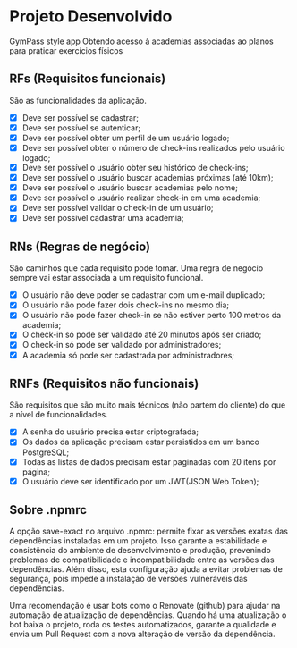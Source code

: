 # Projeto Desenvolvido

GymPass style app
Obtendo acesso à academias associadas ao planos para praticar exercícios físicos

## RFs (Requisitos funcionais)

São as funcionalidades da aplicação.

- [x] Deve ser possível se cadastrar;
- [x] Deve ser possível se autenticar;
- [x] Deve ser possível obter um perfil de um usuário logado;
- [x] Deve ser possível obter o número de check-ins realizados pelo usuário logado;
- [x] Deve ser possível o usuário obter seu histórico de check-ins;
- [x] Deve ser possível o usuário buscar academias próximas (até 10km);
- [x] Deve ser possível o usuário buscar academias pelo nome;
- [x] Deve ser possível o usuário realizar check-in em uma academia;
- [x] Deve ser possível validar o check-in de um usuário;
- [x] Deve ser possível cadastrar uma academia;

## RNs (Regras de negócio)

São caminhos que cada requisito pode tomar. Uma regra de negócio sempre vai estar associada a um requisito funcional.

- [x] O usuário não deve poder se cadastrar com um e-mail duplicado;
- [x] O usuário não pode fazer dois check-ins no mesmo dia;
- [x] O usuário não pode fazer check-in se não estiver perto 100 metros da academia;
- [x] O check-in só pode ser validado até 20 minutos após ser criado;
- [x] O check-in só pode ser validado por administradores;
- [x] A academia só pode ser cadastrada por administradores;

## RNFs (Requisitos não funcionais)

São requisitos que são muito mais técnicos (não partem do cliente) do que a nível de funcionalidades.

- [x] A senha do usuário precisa estar criptografada;
- [x] Os dados da aplicação precisam estar persistidos em um banco PostgreSQL;
- [x] Todas as listas de dados precisam estar paginadas com 20 itens por página;
- [x] O usuário deve ser identificado por um JWT(JSON Web Token);

## Sobre .npmrc

A opção save-exact no arquivo .npmrc: permite fixar as versões exatas das dependências instaladas em um projeto. Isso garante a estabilidade e consistência do ambiente de desenvolvimento e produção, prevenindo problemas de compatibilidade e incompatibilidade entre as versões das dependências.
Além disso, esta configuração ajuda a evitar problemas de segurança, pois impede a instalação de versões vulneráveis das dependências.

Uma recomendação é usar bots como o Renovate (github) para ajudar na automação de atualização de dependências. Quando há uma atualização o bot baixa o projeto, roda os testes automatizados, garante a qualidade e envia um Pull Request com a nova alteração de versão da dependência.
